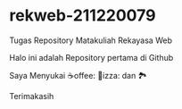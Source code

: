# rekweb-211220079
Tugas Repository Matakuliah Rekayasa Web

Halo ini adalah Repository pertama di Github

Saya Menyukai ☕offee: 🍕izza: dan :national_park:

Terimakasih
